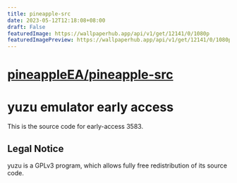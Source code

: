 ```yaml
---
title: pineapple-src
date: 2023-05-12T12:18:08+08:00
draft: False
featuredImage: https://wallpaperhub.app/api/v1/get/12141/0/1080p
featuredImagePreview: https://wallpaperhub.app/api/v1/get/12141/0/1080p
---
```


# [pineappleEA/pineapple-src](https://github.com/pineappleEA/pineapple-src)

yuzu emulator early access
=============

This is the source code for early-access 3583.

## Legal Notice

yuzu is a GPLv3 program, which allows fully free redistribution of its source code.